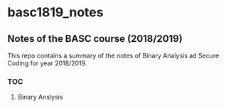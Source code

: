 # basc1819_notes
## Notes of the BASC course (2018/2019)
This repo contains a summary of the notes of Binary Analysis ad Secure Coding
for year 2018/2019.
### TOC
1. Binary Anslysis
